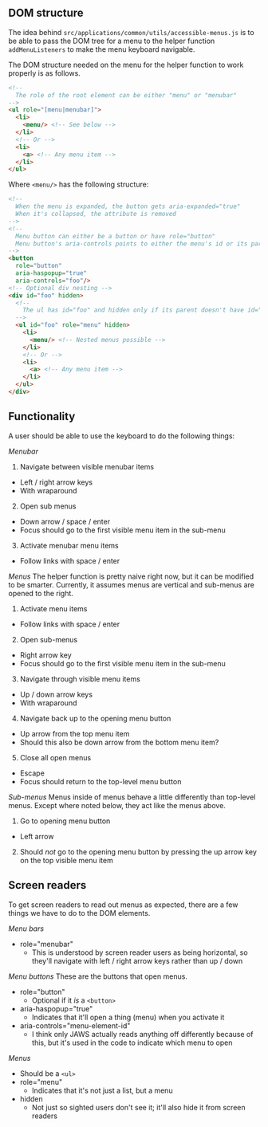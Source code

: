 ## DOM structure
The idea behind `src/applications/common/utils/accessible-menus.js` is to be able to pass the DOM tree for a menu to the helper function `addMenuListeners` to make the menu keyboard navigable.

The DOM structure needed on the menu for the helper function to work properly is as follows.

```html
<!--
  The role of the root element can be either "menu" or "menubar"
-->
<ul role="[menu|menubar]">
  <li>
    <menu/> <!-- See below -->
  </li>
  <!-- Or -->
  <li>
    <a> <!-- Any menu item -->
  </li>
</ul>
```

Where `<menu/>` has the following structure:
```html
<!--
  When the menu is expanded, the button gets aria-expanded="true"
  When it's collapsed, the attribute is removed
-->
<!--
  Menu button can either be a button or have role="button"
  Menu button's aria-controls points to either the menu's id or its parent's id
-->
<button
  role="button"
  aria-haspopup="true"
  aria-controls="foo"/>
<!-- Optional div nesting -->
<div id="foo" hidden>
  <!--
    The ul has id="foo" and hidden only if its parent doesn't have id="foo"
  -->
  <ul id="foo" role="menu" hidden>
    <li>
      <menu/> <!-- Nested menus possible -->
    </li>
    <!-- Or -->
    <li>
      <a> <!-- Any menu item -->
    </li>
  </ul>
</div>
```


## Functionality
A user should be able to use the keyboard to do the following things:

*Menubar*
1. Navigate between visible menubar items
  - Left / right arrow keys
  - With wraparound
2. Open sub menus
  - Down arrow / space / enter
  - Focus should go to the first visible menu item in the sub-menu
3. Activate menubar menu items
  - Follow links with space / enter

*Menus*
The helper function is pretty naive right now, but it can be modified to be smarter. Currently, it assumes menus are vertical and sub-menus are opened to the right.
1. Activate menu items
  - Follow links with space / enter
2. Open sub-menus
  - Right arrow key
  - Focus should go to the first visible menu item in the sub-menu
3. Navigate through visible menu items
  - Up / down arrow keys
  - With wraparound
4. Navigate back up to the opening menu button
  - Up arrow from the top menu item
  - Should this also be down arrow from the bottom menu item?
5. Close all open menus
  - Escape
  - Focus should return to the top-level menu button

*Sub-menus*
Menus inside of menus behave a little differently than top-level menus. Except where noted below, they act like the menus above.
1. Go to opening menu button
  - Left arrow
2. Should _not_ go to the opening menu button by pressing the up arrow key on the top visible menu item


## Screen readers
To get screen readers to read out menus as expected, there are a few things we have to do to the DOM elements.

*Menu bars*
- role="menubar"
  - This is understood by screen reader users as being horizontal, so they'll navigate with left / right arrow keys rather than up / down

*Menu buttons*
These are the buttons that open menus.
- role="button"
  - Optional if it _is_ a `<button>`
- aria-haspopup="true"
  - Indicates that it'll open a thing (menu) when you activate it
- aria-controls="menu-element-id"
  - I think only JAWS actually reads anything off differently because of this, but it's used in the code to indicate which menu to open

*Menus*
- Should be a `<ul>`
- role="menu"
  - Indicates that it's not just a list, but a menu
- hidden
  - Not just so sighted users don't see it; it'll also hide it from screen readers

